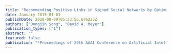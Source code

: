 ```yaml
---
title: "Recommending Positive Links in Signed Social Networks by Optimizing a Generalized AUC"
date: January 2015-01-01
publishDate: 2020-08-09T05:33:56.676225Z
authors: ["Dongjin Song", "David A. Meyer"]
publication_types: ["1"]
abstract: ""
featured: false
publication: "*Proceedings of 29th AAAI Conference on Artificial Intelligence (AAAI)*"
---
```



